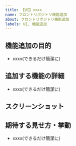 ```yaml
---
title: 【UI】xxxx
name: フロントリポジトリ機能追加
about: フロントリポジトリ機能追加
labels: UI, 機能追加
---
```


## 機能追加の目的

- xxxx(できるだけ簡潔に)

## 追加する機能の詳細

- xxxx(できるだけ簡潔に)

## スクリーンショット

## 期待する見せ方・挙動

- xxxx(できるだけ簡潔に)
